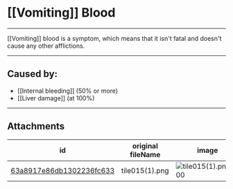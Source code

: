 # [[Vomiting]] Blood

 

---

[[Vomiting]] blood is a symptom, which means that it isn't fatal and doesn't cause any other afflictions.

---

## Caused by:

- [[Internal bleeding]] (50% or more)
- [[Liver damage]] (at 100%)

---

## Attachments

id | original fileName | image
---|---|---
[63a8917e86db1302236fc633](63a8917e86db1302236fc633.png) | tile015(1).png | ![tile015(1).png\|200](63a8917e86db1302236fc633.png)